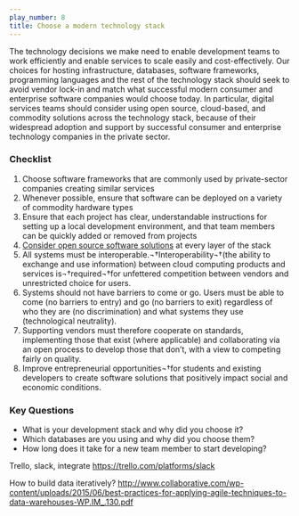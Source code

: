 ```yaml
---
play_number: 8
title: Choose a modern technology stack
---
```


The technology decisions we make need to enable development teams to work efficiently and enable services to scale easily and cost-effectively. Our choices for hosting infrastructure, databases, software frameworks, programming languages and the rest of the technology stack should seek to avoid vendor lock-in and match what successful modern consumer and enterprise software companies would choose today. In particular, digital services teams should consider using open source, cloud-based, and commodity solutions across the technology stack, because of their widespread adoption and support by successful consumer and enterprise technology companies in the private sector.

### Checklist
1. Choose software frameworks that are commonly used by private-sector companies creating similar services
2. Whenever possible, ensure that software can be deployed on a variety of commodity hardware types
3. Ensure that each project has clear, understandable instructions for setting up a local development environment, and that team members can be quickly added or removed from projects
4. [Consider open source software solutions](http://www.whitehouse.gov/sites/default/files/omb/assets/egov_docs/memotociostechnologyneutrality.pdf) at every layer of the stack
5. All systems must be interoperable.¬†Interoperability¬†(the ability to exchange and use information) between cloud computing products and services is¬†required¬†for unfettered competition between vendors and unrestricted choice for users.
6. Systems should not have barriers to come or go. Users must be able to come (no barriers to entry) and go (no barriers to exit) regardless of who they are (no discrimination) and what systems they use (technological neutrality).
7. Supporting vendors must therefore cooperate on standards, implementing those that exist (where applicable) and collaborating via an open process to develop those that don’t, with a view to competing fairly on quality.
8. Improve entrepreneurial opportunities¬†for students and existing developers to create software solutions that positively impact social and economic conditions.

### Key Questions
- What is your development stack and why did you choose it?
- Which databases are you using and why did you choose them?
- How long does it take for a new team member to start developing?

Trello, slack, integrate
https://trello.com/platforms/slack

How to build data iteratively?
http://www.collaborative.com/wp-content/uploads/2015/06/best-practices-for-applying-agile-techniques-to-data-warehouses-WP.IM_.130.pdf
